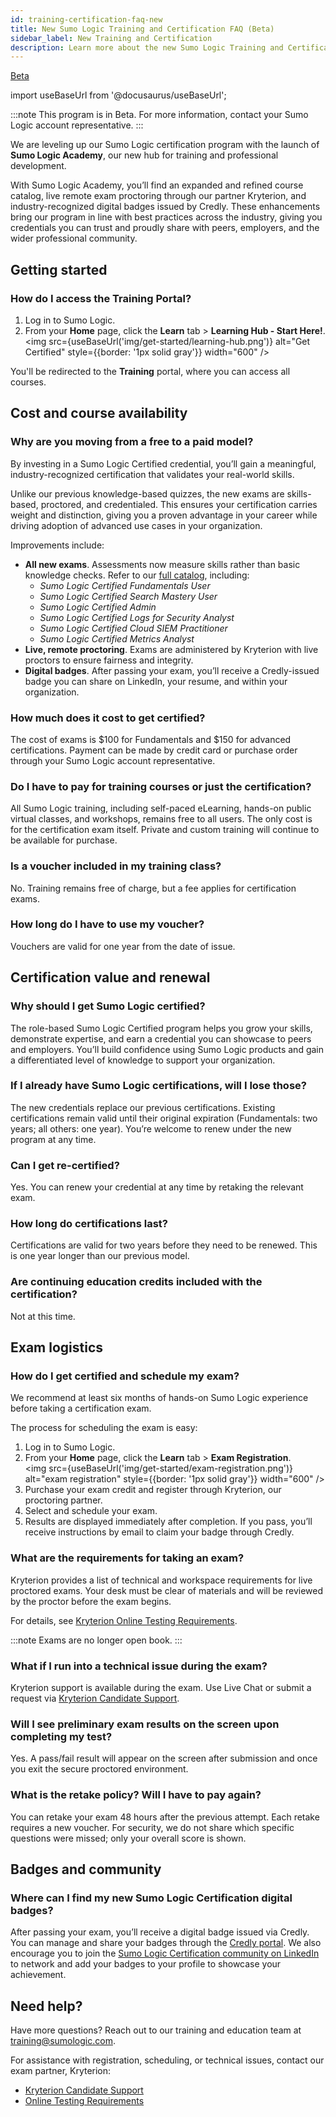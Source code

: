 ```yaml
---
id: training-certification-faq-new
title: New Sumo Logic Training and Certification FAQ (Beta)
sidebar_label: New Training and Certification
description: Learn more about the new Sumo Logic Training and Certification Program.
---
```


<head>
 <meta name="robots" content="noindex" />
</head>

<p><a href="/docs/beta"><span className="beta">Beta</span></a></p>

import useBaseUrl from '@docusaurus/useBaseUrl';

:::note
This program is in Beta. For more information, contact your Sumo Logic account representative.
:::

We are leveling up our Sumo Logic certification program with the launch of **Sumo Logic Academy**, our new hub for training and professional development.  

With Sumo Logic Academy, you’ll find an expanded and refined course catalog, live remote exam proctoring through our partner Kryterion, and industry-recognized digital badges issued by Credly. These enhancements bring our program in line with best practices across the industry, giving you credentials you can trust and proudly share with peers, employers, and the wider professional community.

## Getting started

### How do I access the Training Portal?

1. Log in to Sumo Logic.
1. From your **Home** page, click the **Learn** tab > **Learning Hub - Start Here!**.<br/><img src={useBaseUrl('img/get-started/learning-hub.png')} alt="Get Certified" style={{border: '1px solid gray'}} width="600" />

You'll be redirected to the **Training** portal, where you can access all courses.

## Cost and course availability

### Why are you moving from a free to a paid model?

By investing in a Sumo Logic Certified credential, you’ll gain a meaningful, industry-recognized certification that validates your real-world skills.  

Unlike our previous knowledge-based quizzes, the new exams are skills-based, proctored, and credentialed. This ensures your certification carries weight and distinction, giving you a proven advantage in your career while driving adoption of advanced use cases in your organization.

Improvements include:

* **All new exams**. Assessments now measure skills rather than basic knowledge checks. Refer to our [full catalog](https://www.sumologic.com/learn/training/), including:
   * *Sumo Logic Certified Fundamentals User*
   * *Sumo Logic Certified Search Mastery User*
   * *Sumo Logic Certified Admin*
   * *Sumo Logic Certified Logs for Security Analyst*
   * *Sumo Logic Certified Cloud SIEM Practitioner*
   * *Sumo Logic Certified Metrics Analyst*
* **Live, remote proctoring**. Exams are administered by Kryterion with live proctors to ensure fairness and integrity.
* **Digital badges**. After passing your exam, you’ll receive a Credly-issued badge you can share on LinkedIn, your resume, and within your organization.

### How much does it cost to get certified?

The cost of exams is $100 for Fundamentals and $150 for advanced certifications. Payment can be made by credit card or purchase order through your Sumo Logic account representative.

### Do I have to pay for training courses or just the certification?

All Sumo Logic training, including self-paced eLearning, hands-on public virtual classes, and workshops, remains free to all users. The only cost is for the certification exam itself. Private and custom training will continue to be available for purchase.

### Is a voucher included in my training class?

No. Training remains free of charge, but a fee applies for certification exams.

### How long do I have to use my voucher?

Vouchers are valid for one year from the date of issue.

## Certification value and renewal

### Why should I get Sumo Logic certified?

The role-based Sumo Logic Certified program helps you grow your skills, demonstrate expertise, and earn a credential you can showcase to peers and employers. You’ll build confidence using Sumo Logic products and gain a differentiated level of knowledge to support your organization.

### If I already have Sumo Logic certifications, will I lose those?

The new credentials replace our previous certifications. Existing certifications remain valid until their original expiration (Fundamentals: two years; all others: one year). You’re welcome to renew under the new program at any time.

### Can I get re-certified?

Yes. You can renew your credential at any time by retaking the relevant exam.

### How long do certifications last?

Certifications are valid for two years before they need to be renewed. This is one year longer than our previous model.

### Are continuing education credits included with the certification?

Not at this time.


## Exam logistics

### How do I get certified and schedule my exam?

We recommend at least six months of hands-on Sumo Logic experience before taking a certification exam.

<!--Short video that walks through the workflow to register, pay, schedule and prepare for a proctored exam.-->

The process for scheduling the exam is easy:
1. Log in to Sumo Logic.
1. From your **Home** page, click the **Learn** tab > **Exam Registration**.<br/><img src={useBaseUrl('img/get-started/exam-registration.png')} alt="exam registration" style={{border: '1px solid gray'}} width="600" />
1. Purchase your exam credit and register through Kryterion, our proctoring partner.
1. Select and schedule your exam.
1. Results are displayed immediately after completion. If you pass, you’ll receive instructions by email to claim your badge through Credly.


### What are the requirements for taking an exam?

Kryterion provides a list of technical and workspace requirements for live proctored exams. Your desk must be clear of materials and will be reviewed by the proctor before the exam begins.

For details, see [Kryterion Online Testing Requirements](https://kryterion.my.site.com/support/s/article/Online-Testing-Requirements?language=en_US).

:::note
Exams are no longer open book.
:::

### What if I run into a technical issue during the exam?

Kryterion support is available during the exam. Use Live Chat or submit a request via [Kryterion Candidate Support](https://www.kryterion.com/fast-help-current-and-future-test-candidates).

### Will I see preliminary exam results on the screen upon completing my test?

Yes. A pass/fail result will appear on the screen after submission and once you exit the secure proctored environment.

### What is the retake policy? Will I have to pay again?

You can retake your exam 48 hours after the previous attempt. Each retake requires a new voucher. For security, we do not share which specific questions were missed; only your overall score is shown.

## Badges and community

### Where can I find my new Sumo Logic Certification digital badges?

After passing your exam, you’ll receive a digital badge issued via Credly. You can manage and share your badges through the [Credly portal](https://info.credly.com/). We also encourage you to join the [Sumo Logic Certification community on LinkedIn](https://www.linkedin.com/groups/13542036/) to network and add your badges to your profile to showcase your achievement.

## Need help?

Have more questions? Reach out to our training and education team at [training@sumologic.com](mailto:training@sumologic.com).  

<!--
See also the following resources:
* Website
* Course catalog
* Training docs site
-->

For assistance with registration, scheduling, or technical issues, contact our exam partner, Kryterion:
* [Kryterion Candidate Support](https://www.kryterion.com/fast-help-current-and-future-test-candidates/)
* [Online Testing Requirements](https://kryterion.my.site.com/support/s/article/Online-Testing-Requirements?language=en_US)
